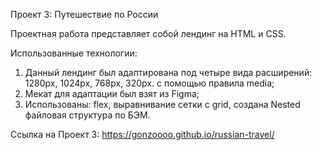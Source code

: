 Проект 3: Путешествие по России

Проектная работа представляет собой лендинг на HTML и CSS. 

Использованные технологии:
1. Данный лендинг был адаптирована под четыре вида расширений: 1280px, 1024px, 768px, 320px. с помощью правила media;
2. Мекат для адаптации был взят из Figma;   
3. Использованы: flex, выравнивание сетки с grid, создана Nested файловая структура по БЭМ. 

Ссылка на Проект 3: https://gonzoooo.github.io/russian-travel/
